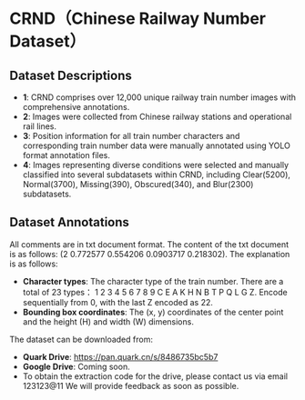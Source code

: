 # CRND（Chinese Railway Number Dataset）
## Dataset Descriptions
- **1**: CRND comprises over 12,000 unique railway train number images with comprehensive annotations.
- **2**: Images were collected from Chinese railway stations and operational rail lines.
- **3**: Position information for all train number characters and corresponding train number data were manually annotated using YOLO format annotation files.
- **4**: Images representing diverse conditions were selected and manually classified into several subdatasets within CRND, including Clear(5200), Normal(3700), Missing(390), Obscured(340), and Blur(2300) subdatasets.

## Dataset Annotations
All comments are in txt document format.
The content of the txt document is as follows:   (2 0.772577 0.554206 0.0903717 0.218302). 
The explanation is as follows:
- **Character types**: The character type of the train number. There are a total of 23 types： 1 2 3 4 5 6 7 8 9 C E A K H N B T P Q L G Z. Encode sequentially from 0, with the last Z encoded as 22.
- **Bounding box coordinates**: The (x, y) coordinates of the center point and the height (H) and width (W) dimensions.

The dataset can be downloaded from:
- **Quark Drive**: https://pan.quark.cn/s/8486735bc5b7
- **Google Drive**: Coming soon.
- To obtain the extraction code for the drive, please contact us via email 123123@11 We will provide feedback as soon as possible.
